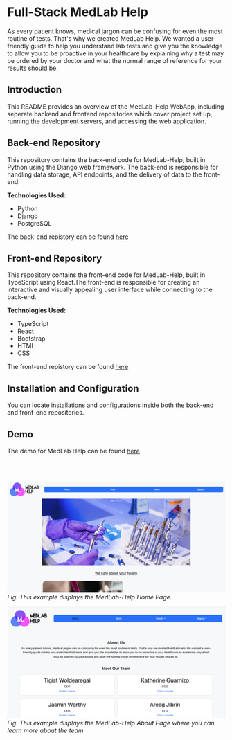 <h1>Full-Stack MedLab Help</h1>
As every patient knows, medical jargon can be confusing for even the most routine of tests. That's why we created MedLab Help. We wanted a user-friendly guide to help you understand lab tests and give you the knowledge to allow you to be proactive in your healthcare by explaining why a test may be ordered by your doctor and what the normal range of reference for your results should be.

## Introduction
This README provides an overview of the MedLab-Help WebApp, including seperate backend and frontend repositories which cover project set up, running the development servers, and accessing the web application.

## Back-end Repository
This repository contains the back-end code for MedLab-Help, built in Python using the Django web framework. The back-end is responsible for handling data storage, API endpoints, and the delivery of data to the front-end. 

<b>Technologies Used:</b>
* Python
* Django
* PostgreSQL

The back-end repistory can be found [here](https://github.com/Kguarnizo/medlabhelp-backend)

## Front-end Repository
This repository contains the front-end code for MedLab-Help, built in TypeScript using React.The front-end is responsible for creating an interactive and visually appealing user interface while connecting to the back-end. 

<b>Technologies Used:</b>
* TypeScript
* React
* Bootstrap
* HTML
* CSS

The front-end repistory can be found [here](https://github.com/Kguarnizo/medlabhelp-frontend)

## Installation and Configuration
You can locate installations and configurations inside both the back-end and front-end repositories.

## Demo
The demo for MedLab Help can be found [here](https://www.youtube.com/watch?v=87Zy7ZMlre4)

<br>
<br>

![MedLab Help Home Page](https://github.com/Kguarnizo/Full-Stack-MedLab-Help/blob/main/MedLab-Help-home.png)
_Fig. This example displays the MedLab-Help Home Page._


![MedLab Help About Page](https://github.com/Kguarnizo/Full-Stack-MedLab-Help/blob/main/MedLab-Help-about.png)
_Fig. This example displays the MedLab-Help About Page where you can learn more about the team._


